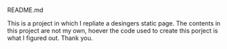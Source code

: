 README.md

This is a project in which I repliate a desingers static page. The contents in this project are not my own, hoever the code used to create this porject is what I figured out. Thank you.
